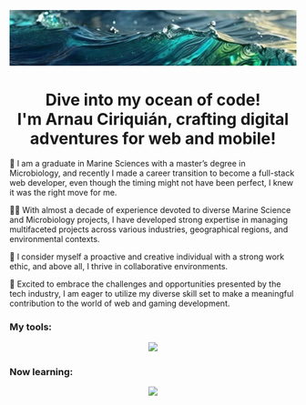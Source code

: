 ![image](ArnauCiriquianWave.jpg)

<h1 align="center">Dive into my ocean of code!<br>
I'm Arnau Ciriquián, crafting digital adventures for web and mobile!</h1>


🦈 I am a graduate in Marine Sciences with a master’s degree in Microbiology, and recently I made a career transition to become a full-stack web developer, even though the timing might not have been perfect, I knew it was the right move for me.

🏴‍☠️ With almost a decade of experience devoted to diverse Marine Science and Microbiology projects, I have developed strong expertise in managing multifaceted projects across various industries, geographical regions, and environmental contexts.

🤙 I consider myself a proactive and creative individual with a strong work ethic, and above all, I thrive in collaborative environments.

🤩 Excited to embrace the challenges and opportunities presented by the tech industry, I am eager to utilize my diverse skill set to make a meaningful contribution to the world of web and gaming development.

<h3 align="left">My tools:</h3>
<p align="center">    <img src="https://skillicons.dev/icons?i=js,ts,react,html,css,tailwind,mongodb,nodejs,threejs,figma,git,github,vscode,vite,py" />

<h3 align="left">Now learning:</h3>
<p align="center">    <img src="https://skillicons.dev/icons?i=cs,unity,visualstudio,docker" />
